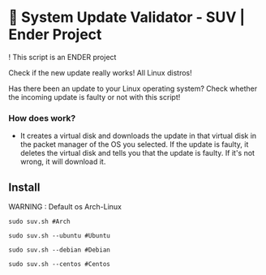 # :penguin: System Update Validator - SUV | Ender Project

! This script is an ENDER project

Check if the new update really works! All Linux distros!

Has there been an update to your Linux operating system? Check whether the incoming update is faulty or not with this script!

### How does work?

- It creates a virtual disk and downloads the update in that virtual disk in the packet manager of the OS you selected. If the update is faulty, it deletes the virtual disk and tells you that the update is faulty. If it's not wrong, it will download it.

## Install

WARNING : Default os Arch-Linux

```
sudo suv.sh #Arch

sudo suv.sh --ubuntu #Ubuntu

sudo suv.sh --debian #Debian

sudo suv.sh --centos #Centos
```
